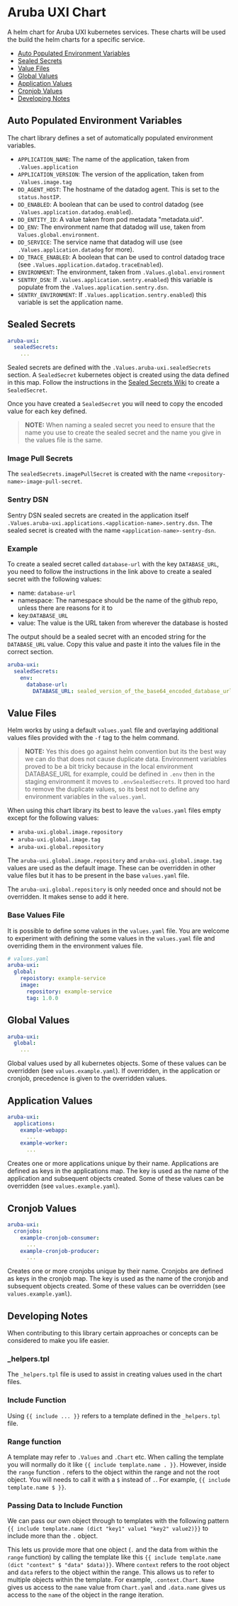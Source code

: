 # Aruba UXI Chart

A helm chart for Aruba UXI kubernetes services. These charts will be used the build the helm charts for a specific service.

- [Auto Populated Environment Variables](#auto-populated-environment-variables)
- [Sealed Secrets](#sealed-secrets)
- [Value Files](#value-files)
- [Global Values](#global-values)
- [Application Values](#application-values)
- [Cronjob Values](#cronjob-values)
- [Developing Notes](#developing-notes)

## Auto Populated Environment Variables

The chart library defines a set of automatically populated environment variables.

- `APPLICATION_NAME`: The name of the application, taken from `.Values.application`
- `APPLICATION_VERSION`: The version of the application, taken from `.Values.image.tag`
- `DD_AGENT_HOST`: The hostname of the datadog agent. This is set to the `status.hostIP`.
- `DD_ENABLED`: A boolean that can be used to control datadog (see `.Values.application.datadog.enabled`).
- `DD_ENTITY_ID`: A value taken from pod metadata "metadata.uid".
- `DD_ENV`: The environment name that datadog will use, taken from `Values.global.environment`.
- `DD_SERVICE`: The service name that datadog will use (see `.Values.application.datadog` for more).
- `DD_TRACE_ENABLED`: A boolean that can be used to control datadog trace (see `.Values.application.datadog.traceEnabled`).
- `ENVIRONMENT`: The environment, taken from `.Values.global.environment`
- `SENTRY_DSN`: If `.Values.application.sentry.enabled`) this variable is populate from the `.Values.application.sentry.dsn`.
- `SENTRY_ENVIRONMENT`: If `.Values.application.sentry.enabled`) this variable is set the application name.

## Sealed Secrets

```yaml
aruba-uxi:
  sealedSecrets:
    ...
```

Sealed secrets are defined with the `.Values.aruba-uxi.sealedSecrets` section. A `SealedSecret` kubernetes object is created using the data defined in this map.
Follow the instructions in the [Sealed Secrets Wiki](https://github.com/aruba-uxi/knowledge/wiki/Sealed-Secrets) to create a `SealedSecret`.

Once you have created a `SealedSecret` you will need to copy the encoded value for each key defined.

> **NOTE:** When naming a sealed secret you need to ensure that the name you use to create the sealed secret and the name you give in the values file is the same.

### Image Pull Secrets

The `sealedSecrets.imagePullSecret` is created with the name `<repository-name>-image-pull-secret`.

### Sentry DSN

Sentry DSN sealed secrets are created in the application itself `.Values.aruba-uxi.applications.<application-name>.sentry.dsn`. The sealed secret is created with the name `<application-name>-sentry-dsn`.

### Example

To create a sealed secret called `database-url` with the key `DATABASE_URL`, you need to follow the instructions in the link above to create a sealed secret with the following values:

- name: `database-url`
- namespace: The namespace should be the name of the github repo, unless there are reasons for it to
- key:`DATABASE_URL`
- value: The value is the URL taken from wherever the database is hosted

The output should be a sealed secret with an encoded string for the `DATABASE_URL` value. Copy this value and paste it into the values file in the correct section.

```yaml
aruba-uxi:
  sealedSecrets:
    env:
      database-url:
        DATABASE_URL: sealed_version_of_the_base64_encoded_database_url
```

## Value Files

Helm works by using a default `values.yaml` file and overlaying additional values files provided with the `-f` tag to the helm command.

> **NOTE:** Yes this does go against helm convention but its the best way we can do that does not cause duplicate data. Environment variables proved to be a bit tricky because in the local environment DATABASE_URL for example, could be defined in `.env` then in the staging environment it moves to `.envSealedSecrets`. It proved too hard to remove the duplicate values, so its best not to define any environment variables in the `values.yaml`.

When using this chart library its best to leave the `values.yaml` files empty except for the following values:

- `aruba-uxi.global.image.repository`
- `aruba-uxi.global.image.tag`
- `aruba-uxi.global.repository`

The `aruba-uxi.global.image.repository` and `aruba-uxi.global.image.tag` values are used as the default image. These can be overridden in other value files but it has to be present in the base `values.yaml` file.

The `aruba-uxi.global.repository` is only needed once and should not be overridden. It makes sense to add it here.

### Base Values File

It is possible to define some values in the `values.yaml` file. You are welcome to experiment with defining the some values in the `values.yaml` file and overriding them in the environment values file.

```yaml
# values.yaml
aruba-uxi:
  global:
    repoistory: example-service
    image:
      repository: example-service
      tag: 1.0.0
```

## Global Values

```yaml
aruba-uxi:
  global:
    ...
```

Global values used by all kubernetes objects. Some of these values can be overridden (see `values.example.yaml`). If overridden, in the application or cronjob, precedence is given to the overridden values.

## Application Values

```yaml
aruba-uxi:
  applications:
    example-webapp:
      ...
    example-worker:
      ...
```

Creates one or more applications unique by their name. Applications are defined as keys in the applications map.
The key is used as the name of the application and subsequent objects created. Some of these values can be overridden (see `values.example.yaml`).

## Cronjob Values

```yaml
aruba-uxi:
  cronjobs:
    example-cronjob-consumer:
      ...
    example-cronjob-producer:
      ...
```

Creates one or more cronjobs unique by their name. Cronjobs are defined as keys in the cronjob map.
The key is used as the name of the cronjob and subsequent objects created. Some of these values can be overridden (see `values.example.yaml`).

## Developing Notes

When contributing to this library certain approaches or concepts can be considered to make you life easier.

### _helpers.tpl

The `_helpers.tpl` file is used to assist in creating values used in the chart files.

### Include Function

Using `{{ include ... }}` refers to a template defined in the `_helpers.tpl` file.

### Range function

A template may refer to `.Values` and `.Chart` etc. When calling the template you will normally do it like `{{ include template.name . }}`. However, inside the `range` function `.` refers to the object within the range and not the root object. You will needs to call it with a `$` instead of `.`. For example, `{{ include template.name $ }}`.

### Passing Data to Include Function

We can pass our own object through to templates with the following pattern `{{ include template.name (dict "key1" value1 "key2" value2)}}` to include more than the `.` object.

This lets us provide more that one object (`.` and the data from within the `range` function) by calling the template like this `{{ include template.name (dict "context" $ "data" $data)}}`. Where `context` refers to the root object and `data` refers to the object within the range. This allows us to refer to multiple objects within the template. For example, `.context.Chart.Name` gives us access to the `name` value from `Chart.yaml` and `.data.name` gives us access to the `name` of the object in the range iteration.
